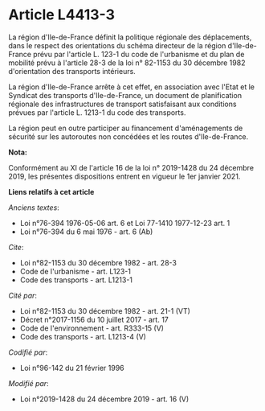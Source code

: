 # Article L4413-3

La région d'Ile-de-France définit la politique régionale des déplacements, dans le respect des orientations du schéma
directeur de la région d'Ile-de-France prévu par l'article L. 123-1 du code de l'urbanisme et du   plan de mobilité prévu à
l'article 28-3 de la loi n° 82-1153 du 30 décembre 1982 d'orientation des transports intérieurs. 

La région d'Ile-de-France arrête à cet effet, en association avec l'Etat et le Syndicat des transports d'Ile-de-France, un
document de planification régionale des infrastructures de transport satisfaisant aux conditions prévues par l'article L.
1213-1 du code des transports. 

La région peut en outre participer au financement d'aménagements de sécurité sur les autoroutes non concédées et les routes
d'Ile-de-France.

**Nota:**

Conformément au XI de l'article 16 de la loi n° 2019-1428 du 24 décembre 2019, les présentes dispositions entrent en vigueur
le 1er janvier 2021.

**Liens relatifs à cet article**

_Anciens textes_:

  - Loi n°76-394 1976-05-06 art. 6 et Loi 77-1410 1977-12-23 art. 1
  - Loi n°76-394 du 6 mai 1976 - art. 6 (Ab)

_Cite_:

  - Loi n°82-1153 du 30 décembre 1982 - art. 28-3
  - Code de l'urbanisme - art. L123-1
  - Code des transports - art. L1213-1

_Cité par_:

  - Loi n°82-1153 du 30 décembre 1982 - art. 21-1 (VT)
  - Décret n°2017-1156 du 10 juillet 2017 - art. 17
  - Code de l'environnement - art. R333-15 (V)
  - Code des transports - art. L1213-4 (V)

_Codifié par_:

  - Loi n°96-142 du 21 février 1996

_Modifié par_:

  - Loi n°2019-1428 du 24 décembre 2019 - art. 16 (V)
